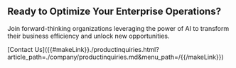 <div class="neuranet" markdown="1">
<section class="cta" markdown="1">
<div class="container" markdown="1">
<div class="cta-content" markdown="1">
<h2>Ready to Optimize Your Enterprise Operations?</h2>
<p>Join forward-thinking organizations leveraging the power of AI to transform their business efficiency and unlock new opportunities.</p>
<div class="cta-buttons" markdown="1">
<div class="btn" markdown="1">
[Contact Us]({{#makeLink}}./productinquiries.html?article_path=./company/productinquiries.md&menu_path=/{{/makeLink}})
</div>
</div>
</div>
</div>
</section>
</div>